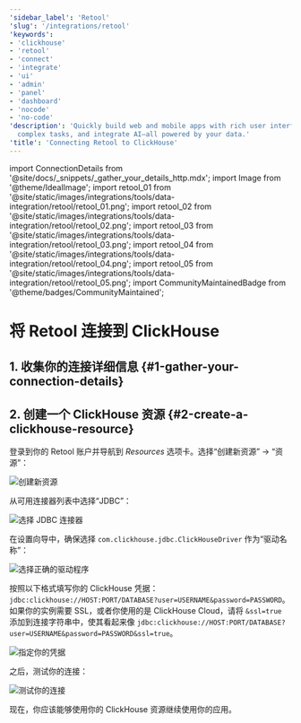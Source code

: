 ```yaml
---
'sidebar_label': 'Retool'
'slug': '/integrations/retool'
'keywords':
- 'clickhouse'
- 'retool'
- 'connect'
- 'integrate'
- 'ui'
- 'admin'
- 'panel'
- 'dashboard'
- 'nocode'
- 'no-code'
'description': 'Quickly build web and mobile apps with rich user interfaces, automate
  complex tasks, and integrate AI—all powered by your data.'
'title': 'Connecting Retool to ClickHouse'
---
```


import ConnectionDetails from '@site/docs/_snippets/_gather_your_details_http.mdx';
import Image from '@theme/IdealImage';
import retool_01 from '@site/static/images/integrations/tools/data-integration/retool/retool_01.png';
import retool_02 from '@site/static/images/integrations/tools/data-integration/retool/retool_02.png';
import retool_03 from '@site/static/images/integrations/tools/data-integration/retool/retool_03.png';
import retool_04 from '@site/static/images/integrations/tools/data-integration/retool/retool_04.png';
import retool_05 from '@site/static/images/integrations/tools/data-integration/retool/retool_05.png';
import CommunityMaintainedBadge from '@theme/badges/CommunityMaintained';


# 将 Retool 连接到 ClickHouse

<CommunityMaintainedBadge/>

## 1. 收集你的连接详细信息 {#1-gather-your-connection-details}
<ConnectionDetails />

## 2. 创建一个 ClickHouse 资源 {#2-create-a-clickhouse-resource}

登录到你的 Retool 账户并导航到 _Resources_ 选项卡。选择“创建新资源” -> “资源”：

<Image img={retool_01} size="lg" border alt="创建新资源" />
<br/>

从可用连接器列表中选择“JDBC”：

<Image img={retool_02} size="lg" border alt="选择 JDBC 连接器" />
<br/>

在设置向导中，确保选择 `com.clickhouse.jdbc.ClickHouseDriver` 作为“驱动名称”：

<Image img={retool_03} size="lg" border alt="选择正确的驱动程序" />
<br/>

按照以下格式填写你的 ClickHouse 凭据：`jdbc:clickhouse://HOST:PORT/DATABASE?user=USERNAME&password=PASSWORD`。
如果你的实例需要 SSL，或者你使用的是 ClickHouse Cloud，请将 `&ssl=true` 添加到连接字符串中，使其看起来像 `jdbc:clickhouse://HOST:PORT/DATABASE?user=USERNAME&password=PASSWORD&ssl=true`。

<Image img={retool_04} size="lg" border alt="指定你的凭据" />
<br/>

之后，测试你的连接：

<Image img={retool_05} size="lg" border alt="测试你的连接" />
<br/>

现在，你应该能够使用你的 ClickHouse 资源继续使用你的应用。
